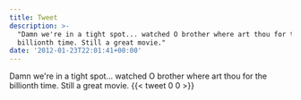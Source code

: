```yaml
---
title: Tweet
description: >-
  "Damn we're in a tight spot... watched O brother where art thou for the
  billionth time. Still a great movie."
date: '2012-01-23T22:01:41+00:00'
---
```

Damn we're in a tight spot... watched O brother where art thou for the billionth time. Still a great movie.
      {{< tweet 0 0 >}}
    
